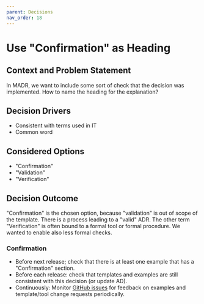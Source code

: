 ```yaml
---
parent: Decisions
nav_order: 18
---
```

<!-- we need to disable MD025, because we use the different heading "ADR Template" in the homepage (see above) than it is foreseen in the template -->
<!-- markdownlint-disable-next-line MD025 -->
# Use "Confirmation" as Heading

## Context and Problem Statement

In MADR, we want to include some sort of check that the decision was implemented.
How to name the heading for the explanation?

## Decision Drivers

* Consistent with terms used in IT
* Common word

## Considered Options

* "Confirmation"
* "Validation"
* "Verification"

## Decision Outcome

"Confirmation" is the chosen option, because "validation" is out of scope of the template.
There is a process leading to a "valid" ADR.
The other term "Verification" is often bound to a formal tool or formal procedure.
We wanted to enable also less formal checks.

### Confirmation

* Before next release; check that there is at least one example that has a "Confirmation" section.
* Before each release: check that templates and examples are still consistent with this decision (or update AD).
* Continuously: Monitor [GitHub issues](https://github.com/adr/madr/issues) for feedback on examples and template/tool change requests periodically.